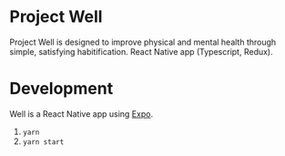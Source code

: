 # Project Well

Project Well is designed to improve physical and mental health through simple, satisfying habitification. 
React Native app (Typescript, Redux).

# Development
Well is a React Native app using [Expo](https://docs.expo.dev/).
1. `yarn`
2. `yarn start`
